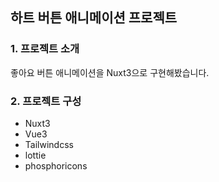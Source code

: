 ## 하트 버튼 애니메이션 프로젝트

### 1. 프로젝트 소개
좋아요 버튼 애니메이션을 Nuxt3으로 구현해봤습니다.

### 2. 프로젝트 구성
- Nuxt3
- Vue3
- Tailwindcss
- lottie
- phosphoricons
